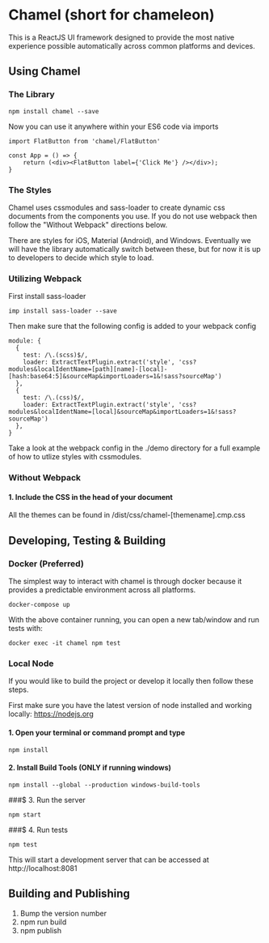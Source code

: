 # Chamel (short for chameleon)

This is a ReactJS UI framework designed to provide the most native experience possible automatically across common platforms and devices.

## Using Chamel

### The Library

    npm install chamel --save

Now you can use it anywhere within your ES6 code via imports

    import FlatButton from 'chamel/FlatButton'

    const App = () => {
        return (<div><FlatButton label={'Click Me'} /></div>);
    }

### The Styles

Chamel uses cssmodules and sass-loader to create dynamic css documents from the components you use.
If you do not use webpack then follow the "Without Webpack" directions below.

There are styles for iOS, Material (Android), and Windows. Eventually we will have the library
automatically switch between these, but for now it is up to developers to decide which style to load.

### Utilizing Webpack

First install sass-loader

    imp install sass-loader --save

Then make sure that the following config is added to your webpack config

    module: {
      {
        test: /\.(scss)$/,
        loader: ExtractTextPlugin.extract('style', 'css?modules&localIdentName=[path][name]-[local]-[hash:base64:5]&sourceMap&importLoaders=1&!sass?sourceMap')
      },
      {
        test: /\.(css)$/,
        loader: ExtractTextPlugin.extract('style', 'css?modules&localIdentName=[local]&sourceMap&importLoaders=1&!sass?sourceMap')
      },
    }

Take a look at the webpack config in the ./demo directory for a full example of how to utlize styles with cssmodules.

### Without Webpack

#### 1. Include the CSS in the head of your document

All the themes can be found in /dist/css/chamel-[themename].cmp.css

## Developing, Testing & Building

### Docker (Preferred)

The simplest way to interact with chamel is through docker because it provides a predictable environment across all platforms.

    docker-compose up

With the above container running, you can open a new tab/window and run tests with:

    docker exec -it chamel npm test

### Local Node

If you would like to build the project or develop it locally then follow these steps.

First make sure you have the latest version of node installed and working locally: https://nodejs.org

#### 1. Open your terminal or command prompt and type

    npm install

#### 2. Install Build Tools (ONLY if running windows)

    npm install --global --production windows-build-tools

###$ 3. Run the server

    npm start

###$ 4. Run tests

    npm test

This will start a development server that can be accessed at http://localhost:8081

## Building and Publishing

1. Bump the version number
2. npm run build
3. npm publish
